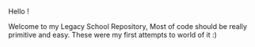 Hello ! 

Welcome to my Legacy School Repository, Most of code should be really primitive and easy. 
These were my first attempts to world of it :)
